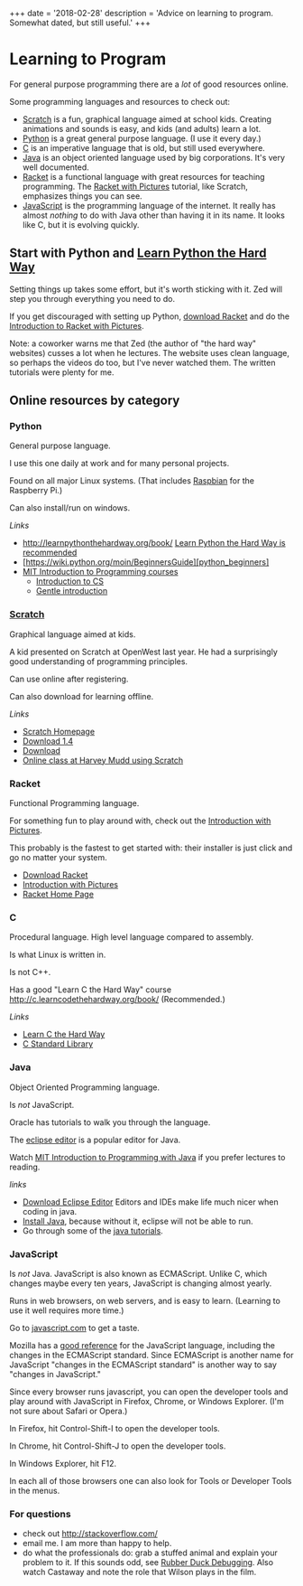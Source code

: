 +++
date = '2018-02-28'
description = 'Advice on learning to program. Somewhat dated, but still useful.'
+++

# Learning to Program

For general purpose programming there are a *lot* of good resources online. 

Some programming languages and resources to check out:

- [Scratch][scratch_homepage] is a fun, graphical language aimed at school kids.
  Creating animations and sounds is easy, and kids (and adults) learn
  a lot.
- [Python][learn_python_the_hard_way] is a great general purpose language. (I use it every day.)
- [C][learn_c_the_hard_way] is an imperative language that is old, but still used everywhere.
- [Java][java_oracle_tutorials] is an object oriented language used by big corporations. It's very well documented.
- [Racket][racket_with_pictures] is a functional language with great resources for teaching programming.
  The [Racket with Pictures][racket_with_pictures] tutorial, like Scratch, emphasizes things you can see.
- [JavaScript][javascript_com] is the programming language of the internet. It
  really has almost _nothing_ to do with Java other than having it in its name.
  It looks like C, but it is evolving quickly.

## Start with Python and [Learn Python the Hard Way](http://learnpythonthehardway.org/book/) 

Setting things up takes some effort, but it's worth sticking with it. Zed
will step you through everything you need to do.

If you get discouraged with setting up Python, [download
Racket][racket_download] and do the [Introduction to Racket with Pictures][racket_with_pictures].

Note: a coworker warns me that Zed (the author of "the hard way"
websites) cusses a lot when he lectures. The website uses clean 
language, so perhaps the videos do too, but I've never
watched them. The written tutorials were plenty for me.


## Online resources by category


### Python

General purpose language.

I use this one daily at work and for many personal projects.

Found on all major Linux systems. (That includes [Raspbian](http://www.raspbian.org/) for the Raspberry Pi.)

Can also install/run on windows.

*Links*

- http://learnpythonthehardway.org/book/ [Learn Python the Hard Way is recommended][learn_python_the_hard_way]
- [https://wiki.python.org/moin/BeginnersGuide][python_beginners]
- [MIT Introduction to Programming courses][mit_intro_to_programming]
    - [Introduction to CS][mit_intro_cs]
    - [Gentle introduction][mit_gentle_intro]


### [Scratch](https://scratch.mit.edu/)

Graphical language aimed at kids.

A kid presented on Scratch at OpenWest last year. He had a surprisingly good understanding of programming principles.

Can use online after registering.

Can also download for learning offline.


*Links*

- [Scratch Homepage][scratch_homepage]
- [Download 1.4](https://scratch.mit.edu/scratch_1.4/)
- [Download](https://scratch.mit.edu/scratch2download/)
- [Online class at Harvey Mudd using Scratch](https://www.edx.org/course/programming-scratch-harveymuddx-cs002x)



### Racket

Functional Programming language.

For something fun to play around with, check out the [Introduction with Pictures][racket_with_pictures].

This probably is the fastest to get started with: their installer is
just click and go no matter your system.

- [Download Racket][racket_download]
- [Introduction with Pictures][racket_with_pictures]
- [Racket Home Page][racket_homepage]

[racket_with_pictures]: http://docs.racket-lang.org/quick/
[racket_download]: http://download.racket-lang.org/
[racket_homepage]: http://racket-lang.org/


### C

Procedural language. High level language compared to assembly. 

Is what Linux is written in.

Is not C++. 

Has a good "Learn C the Hard Way" course http://c.learncodethehardway.org/book/ (Recommended.)

*Links*

- [Learn C the Hard Way][learn_c_the_hard_way]
- [C Standard Library][c_stdlib]

[learn_c_the_hard_way]: http://c.learncodethehardway.org/book/ "Learn C the hard way"
[c_stdlib]: https://en.wikibooks.org/wiki/C_Programming/Standard_libraries
    

### Java

Object Oriented Programming language.

Is *not* JavaScript.

Oracle has tutorials to walk you through the language.

The [eclipse editor][eclipse_download] is a popular editor for Java.

Watch [MIT Introduction to Programming with Java][mit_intro_java] if you prefer lectures to reading.

*links*

- [Download Eclipse Editor][eclipse_download] Editors and IDEs make life much nicer when coding in java.
- [Install Java][java_download], because without it, eclipse will not be able to run.
- Go through some of the [java tutorials][java_oracle_tutorials].


### JavaScript

Is *not* Java. JavaScript is also known as ECMAScript. Unlike C, which changes maybe every ten years, JavaScript is changing almost yearly.

Runs in web browsers, on web servers, and is easy to learn. (Learning to use it well requires more time.)

Go to [javascript.com][javascript_com] to get a taste.

Mozilla has a [good reference][javascript_reference] for the JavaScript language, including the changes in the ECMAScript standard. Since ECMAScript is another name for JavaScript "changes in the ECMAScript standard" is another way to say "changes in JavaScript."

Since every browser runs javascript, you can open the developer tools and play around with JavaScript in Firefox, Chrome, or Windows Explorer. (I'm not sure about Safari or Opera.)

In Firefox, hit Control-Shift-I to open the developer tools.

In Chrome, hit Control-Shift-J to open the developer tools.

In Windows Explorer, hit F12.

In each all of those browsers one can also look for Tools or Developer Tools in the menus.


### For questions

- check out http://stackoverflow.com/ 
- email me. I am more than happy to help. 
- do what the professionals do: grab a stuffed animal and explain your
  problem to it. If this sounds odd, see [Rubber Duck Debugging](https://en.wikipedia.org/wiki/Rubber_duck_debugging). Also watch
  Castaway and note the role that Wilson plays in the film.



[eclipse_download]: http://www.eclipse.org/downloads/packages/release/Neon/2
[java_oracle_tutorials]: http://docs.oracle.com/javase/tutorial/java/index.html
[java_download]: http://www.oracle.com/technetwork/java/javase/downloads/index.html
[javascript_com]: https://www.javascript.com
[javascript_reference]: https://developer.mozilla.org/en-US/docs/Web/JavaScript
[learn_python_the_hard_way]: http://learnpythonthehardway.org/book/ (Recommended)
[mit_gentle_intro]: http://ocw.mit.edu/courses/electrical-engineering-and-computer-science/6-189-a-gentle-introduction-to-programming-using-python-january-iap-2011
[mit_intro_cs]: http://ocw.mit.edu/courses/electrical-engineering-and-computer-science/6-00sc-introduction-to-computer-science-and-programming-spring-2011
[mit_intro_java]: http://ocw.mit.edu/courses/electrical-engineering-and-computer-science/6-092-introduction-to-programming-in-java-january-iap-2010 "MIT Introduction to Programming in Java"
[mit_intro_to_programming]: http://ocw.mit.edu/courses/intro-programming/
[python_beginners]: https://wiki.python.org/moin/BeginnersGuide
[scratch_homepage]: https://scratch.mit.edu/

